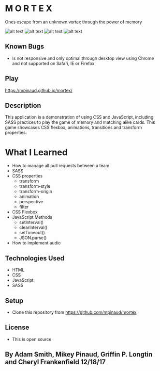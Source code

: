 # M O R T E X

Ones escape from an unknown vortex through the power of memory

![alt text](https://github.com/mpinaud/mortex/blob/master/img/screenshot/landing.png)
![alt text](https://github.com/mpinaud/mortex/blob/master/img/screenshot/level2.png)
![alt text](https://github.com/mpinaud/mortex/blob/master/img/screenshot/level4.png)
![alt text](https://github.com/mpinaud/mortex/blob/master/img/screenshot/kill.png)

## Known Bugs

* Is not responsive and only optimal through desktop view using Chrome and not supported on Safari, IE or Firefox

## Play
https://mpinaud.github.io/mortex/

## Description

This application is a demonstration of using CSS and JavaScript, including SASS practices to play the game of memory and matching alike cards. This game showcases CSS flexbox, animations, transitions and transform properties.

# What I Learned

* How to manage all pull requests between a team
* SASS
* CSS properties
  * transform
  * transform-style
  * transform-origin
  * animation
  * perspective
  * filter
* CSS Flexbox
* JavaScript Methods
  * setInterval()
  * clearInterval()
  * setTimeout()
  * JSON.parse()
* How to implement audio

## Technologies Used

* HTML
* CSS
* JavaScript
* SASS

## Setup

* Clone this repository from https://github.com/mpinaud/mortex

## License

* This is open source

## By Adam Smith, Mikey Pinaud, Griffin P. Longtin and Cheryl Frankenfield 12/18/17
